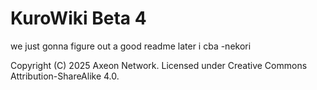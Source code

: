 # KuroWiki Beta 4

we just gonna figure out a good readme later i cba -nekori


Copyright (C) 2025 Axeon Network. Licensed under Creative Commons Attribution-ShareAlike 4.0.
